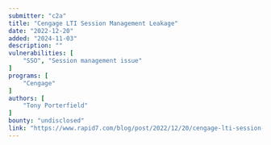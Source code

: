 ```yaml
---
submitter: "c2a"
title: "Cengage LTI Session Management Leakage"
date: "2022-12-20"
added: "2024-11-03"
description: ""
vulnerabilities: [
    "SSO", "Session management issue"
]
programs: [
    "Cengage"
]
authors: [
    "Tony Porterfield"
]
bounty: "undisclosed"
link: "https://www.rapid7.com/blog/post/2022/12/20/cengage-lti-session-management-leakage/"
---
```




